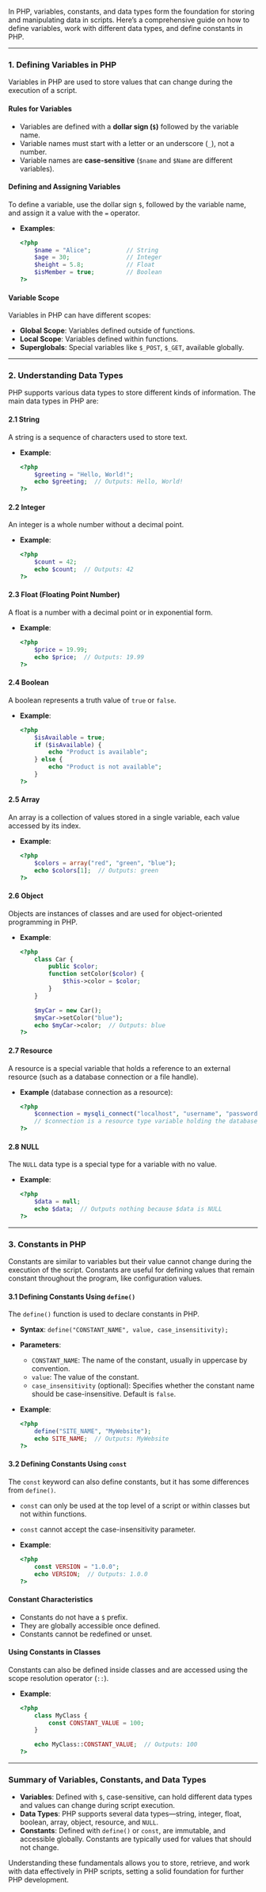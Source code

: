 In PHP, variables, constants, and data types form the foundation for storing and manipulating data in scripts. Here’s a comprehensive guide on how to define variables, work with different data types, and define constants in PHP.

---

### 1. **Defining Variables in PHP**

Variables in PHP are used to store values that can change during the execution of a script.

#### **Rules for Variables**

- Variables are defined with a **dollar sign (`$`)** followed by the variable name.
- Variable names must start with a letter or an underscore (`_`), not a number.
- Variable names are **case-sensitive** (`$name` and `$Name` are different variables).

#### **Defining and Assigning Variables**

To define a variable, use the dollar sign `$`, followed by the variable name, and assign it a value with the `=` operator.

- **Examples**:
  ```php
  <?php
      $name = "Alice";          // String
      $age = 30;                // Integer
      $height = 5.8;            // Float
      $isMember = true;         // Boolean
  ?>
  ```

#### **Variable Scope**

Variables in PHP can have different scopes:

- **Global Scope**: Variables defined outside of functions.
- **Local Scope**: Variables defined within functions.
- **Superglobals**: Special variables like `$_POST`, `$_GET`, available globally.

---

### 2. **Understanding Data Types**

PHP supports various data types to store different kinds of information. The main data types in PHP are:

#### **2.1 String**

A string is a sequence of characters used to store text.

- **Example**:
  ```php
  <?php
      $greeting = "Hello, World!";
      echo $greeting;  // Outputs: Hello, World!
  ?>
  ```

#### **2.2 Integer**

An integer is a whole number without a decimal point.

- **Example**:
  ```php
  <?php
      $count = 42;
      echo $count;  // Outputs: 42
  ?>
  ```

#### **2.3 Float (Floating Point Number)**

A float is a number with a decimal point or in exponential form.

- **Example**:
  ```php
  <?php
      $price = 19.99;
      echo $price;  // Outputs: 19.99
  ?>
  ```

#### **2.4 Boolean**

A boolean represents a truth value of `true` or `false`.

- **Example**:
  ```php
  <?php
      $isAvailable = true;
      if ($isAvailable) {
          echo "Product is available";
      } else {
          echo "Product is not available";
      }
  ?>
  ```

#### **2.5 Array**

An array is a collection of values stored in a single variable, each value accessed by its index.

- **Example**:
  ```php
  <?php
      $colors = array("red", "green", "blue");
      echo $colors[1];  // Outputs: green
  ?>
  ```

#### **2.6 Object**

Objects are instances of classes and are used for object-oriented programming in PHP.

- **Example**:

  ```php
  <?php
      class Car {
          public $color;
          function setColor($color) {
              $this->color = $color;
          }
      }

      $myCar = new Car();
      $myCar->setColor("blue");
      echo $myCar->color;  // Outputs: blue
  ?>
  ```

#### **2.7 Resource**

A resource is a special variable that holds a reference to an external resource (such as a database connection or a file handle).

- **Example** (database connection as a resource):
  ```php
  <?php
      $connection = mysqli_connect("localhost", "username", "password", "database");
      // $connection is a resource type variable holding the database connection
  ?>
  ```

#### **2.8 NULL**

The `NULL` data type is a special type for a variable with no value.

- **Example**:
  ```php
  <?php
      $data = null;
      echo $data;  // Outputs nothing because $data is NULL
  ?>
  ```

---

### 3. **Constants in PHP**

Constants are similar to variables but their value cannot change during the execution of the script. Constants are useful for defining values that remain constant throughout the program, like configuration values.

#### **3.1 Defining Constants Using `define()`**

The `define()` function is used to declare constants in PHP.

- **Syntax**: `define("CONSTANT_NAME", value, case_insensitivity);`
- **Parameters**:

  - `CONSTANT_NAME`: The name of the constant, usually in uppercase by convention.
  - `value`: The value of the constant.
  - `case_insensitivity` (optional): Specifies whether the constant name should be case-insensitive. Default is `false`.

- **Example**:
  ```php
  <?php
      define("SITE_NAME", "MyWebsite");
      echo SITE_NAME;  // Outputs: MyWebsite
  ?>
  ```

#### **3.2 Defining Constants Using `const`**

The `const` keyword can also define constants, but it has some differences from `define()`.

- `const` can only be used at the top level of a script or within classes but not within functions.
- `const` cannot accept the case-insensitivity parameter.

- **Example**:
  ```php
  <?php
      const VERSION = "1.0.0";
      echo VERSION;  // Outputs: 1.0.0
  ?>
  ```

#### **Constant Characteristics**

- Constants do not have a `$` prefix.
- They are globally accessible once defined.
- Constants cannot be redefined or unset.

#### **Using Constants in Classes**

Constants can also be defined inside classes and are accessed using the scope resolution operator (`::`).

- **Example**:

  ```php
  <?php
      class MyClass {
          const CONSTANT_VALUE = 100;
      }

      echo MyClass::CONSTANT_VALUE;  // Outputs: 100
  ?>
  ```

---

### Summary of Variables, Constants, and Data Types

- **Variables**: Defined with `$`, case-sensitive, can hold different data types and values can change during script execution.
- **Data Types**: PHP supports several data types—string, integer, float, boolean, array, object, resource, and `NULL`.
- **Constants**: Defined with `define()` or `const`, are immutable, and accessible globally. Constants are typically used for values that should not change.

Understanding these fundamentals allows you to store, retrieve, and work with data effectively in PHP scripts, setting a solid foundation for further PHP development.
